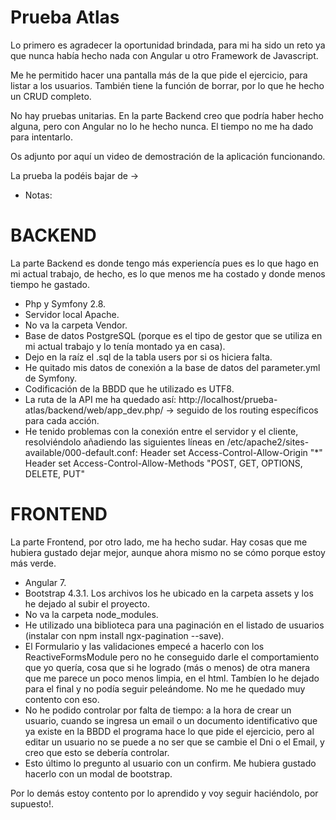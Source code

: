 Prueba Atlas
==================

Lo primero es agradecer la oportunidad brindada, para mi ha sido un reto ya que nunca había hecho nada con Angular u otro Framework de Javascript. 

Me he permitido hacer una pantalla más de la que pide el ejercicio, para listar a los usuarios. También tiene la función de borrar, por lo que he hecho un CRUD completo.

No hay pruebas unitarias. En la parte Backend creo que podría haber hecho alguna, pero con Angular no lo he hecho nunca. El tiempo no me ha dado para intentarlo.

Os adjunto por aquí un video de demostración de la aplicación funcionando. 

La prueba la podéis bajar de -> 


* Notas:

BACKEND
==================

La parte Backend es donde tengo más experiencía pues es lo que hago en mi actual trabajo, de hecho, es lo que menos me ha costado y donde menos tiempo he gastado.

- Php y Symfony 2.8.
- Servidor local Apache.
- No va la carpeta Vendor.
- Base de datos PostgreSQL (porque es el tipo de gestor que se utiliza en mi actual trabajo y lo tenía montado ya en casa).
- Dejo en la raíz el .sql de la tabla users por si os hiciera falta.
- He quitado mis datos de conexión a la base de datos del parameter.yml de Symfony. 
- Codificación de la BBDD que he utilizado es UTF8.
- La ruta de la API me ha quedado así: http://localhost/prueba-atlas/backend/web/app_dev.php/ -> seguido de los routing específicos para cada acción.
- He tenido problemas con la conexión entre el servidor y el cliente, resolviéndolo añadiendo las siguientes líneas en /etc/apache2/sites-available/000-default.conf:
     Header set Access-Control-Allow-Origin "*"
     Header set Access-Control-Allow-Methods "POST, GET, OPTIONS, DELETE, PUT"

FRONTEND
==================

La parte Frontend, por otro lado, me ha hecho sudar. Hay cosas que me hubiera gustado dejar mejor, aunque ahora mismo no se cómo porque estoy más verde.

- Angular 7.
- Bootstrap 4.3.1. Los archivos los he ubicado en la carpeta assets y los he dejado al subir el proyecto.
- No va la carpeta node_modules.
- He utilizado una biblioteca para una paginación en el listado de usuarios (instalar con npm install ngx-pagination --save).
- El Formulario y las validaciones empecé a hacerlo con los ReactiveFormsModule pero no he conseguido darle el comportamiento que yo quería, cosa que si he logrado (más o menos) de otra manera que me parece un poco menos limpia, en el html. Tambíen lo he dejado para el final y no podía seguir peleándome. No me he quedado muy contento con eso.
- No he podido controlar por falta de tiempo: a la hora de crear un usuario, cuando se ingresa un email o un documento identificativo que ya existe en la BBDD el programa hace lo que pide el ejercicio, pero al editar un usuario no se puede a no ser que se cambie el Dni o el Email, y creo que esto se debería controlar.
- Esto último lo pregunto al usuario con un confirm. Me hubiera gustado hacerlo con un modal de bootstrap.


Por lo demás estoy contento por lo aprendido y voy seguir haciéndolo, por supuesto!.

